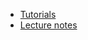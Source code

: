 

* [Tutorials](http://stat.columbia.edu/~porbanz/npb-tutorial.html#sec:readinglist)
* [Lecture notes](http://stat.columbia.edu/~porbanz/papers/porbanz_BNP_draft.pdf)
